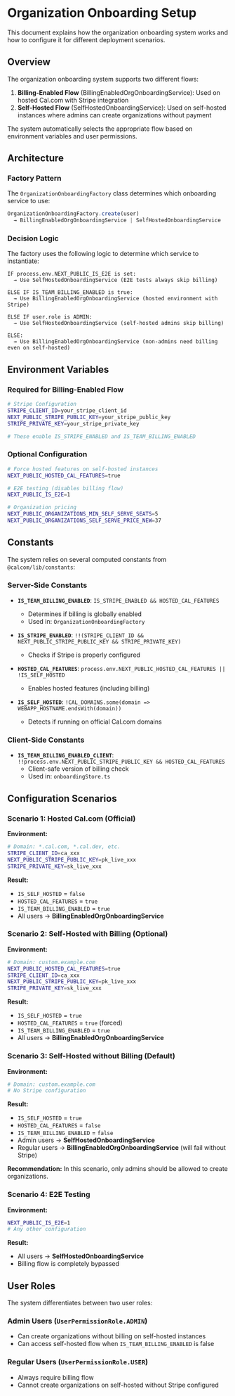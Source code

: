 # Organization Onboarding Setup

This document explains how the organization onboarding system works and how to configure it for different deployment scenarios.

## Overview

The organization onboarding system supports two different flows:

1. **Billing-Enabled Flow** (BillingEnabledOrgOnboardingService): Used on hosted Cal.com with Stripe integration
2. **Self-Hosted Flow** (SelfHostedOnboardingService): Used on self-hosted instances where admins can create organizations without payment

The system automatically selects the appropriate flow based on environment variables and user permissions.

## Architecture

### Factory Pattern

The `OrganizationOnboardingFactory` class determines which onboarding service to use:

```typescript
OrganizationOnboardingFactory.create(user)
  → BillingEnabledOrgOnboardingService | SelfHostedOnboardingService
```

### Decision Logic

The factory uses the following logic to determine which service to instantiate:

```
IF process.env.NEXT_PUBLIC_IS_E2E is set:
  → Use SelfHostedOnboardingService (E2E tests always skip billing)

ELSE IF IS_TEAM_BILLING_ENABLED is true:
  → Use BillingEnabledOrgOnboardingService (hosted environment with Stripe)

ELSE IF user.role is ADMIN:
  → Use SelfHostedOnboardingService (self-hosted admins skip billing)

ELSE:
  → Use BillingEnabledOrgOnboardingService (non-admins need billing even on self-hosted)
```

## Environment Variables

### Required for Billing-Enabled Flow

```bash
# Stripe Configuration
STRIPE_CLIENT_ID=your_stripe_client_id
NEXT_PUBLIC_STRIPE_PUBLIC_KEY=your_stripe_public_key
STRIPE_PRIVATE_KEY=your_stripe_private_key

# These enable IS_STRIPE_ENABLED and IS_TEAM_BILLING_ENABLED
```

### Optional Configuration

```bash
# Force hosted features on self-hosted instances
NEXT_PUBLIC_HOSTED_CAL_FEATURES=true

# E2E testing (disables billing flow)
NEXT_PUBLIC_IS_E2E=1

# Organization pricing
NEXT_PUBLIC_ORGANIZATIONS_MIN_SELF_SERVE_SEATS=5
NEXT_PUBLIC_ORGANIZATIONS_SELF_SERVE_PRICE_NEW=37
```

## Constants

The system relies on several computed constants from `@calcom/lib/constants`:

### Server-Side Constants

- **`IS_TEAM_BILLING_ENABLED`**: `IS_STRIPE_ENABLED && HOSTED_CAL_FEATURES`
  - Determines if billing is globally enabled
  - Used in: `OrganizationOnboardingFactory`

- **`IS_STRIPE_ENABLED`**: `!!(STRIPE_CLIENT_ID && NEXT_PUBLIC_STRIPE_PUBLIC_KEY && STRIPE_PRIVATE_KEY)`
  - Checks if Stripe is properly configured

- **`HOSTED_CAL_FEATURES`**: `process.env.NEXT_PUBLIC_HOSTED_CAL_FEATURES || !IS_SELF_HOSTED`
  - Enables hosted features (including billing)

- **`IS_SELF_HOSTED`**: `!CAL_DOMAINS.some(domain => WEBAPP_HOSTNAME.endsWith(domain))`
  - Detects if running on official Cal.com domains

### Client-Side Constants

- **`IS_TEAM_BILLING_ENABLED_CLIENT`**: `!!process.env.NEXT_PUBLIC_STRIPE_PUBLIC_KEY && HOSTED_CAL_FEATURES`
  - Client-safe version of billing check
  - Used in: `onboardingStore.ts`

## Configuration Scenarios

### Scenario 1: Hosted Cal.com (Official)

**Environment:**
```bash
# Domain: *.cal.com, *.cal.dev, etc.
STRIPE_CLIENT_ID=ca_xxx
NEXT_PUBLIC_STRIPE_PUBLIC_KEY=pk_live_xxx
STRIPE_PRIVATE_KEY=sk_live_xxx
```

**Result:**
- `IS_SELF_HOSTED` = `false`
- `HOSTED_CAL_FEATURES` = `true`
- `IS_TEAM_BILLING_ENABLED` = `true`
- All users → **BillingEnabledOrgOnboardingService**

### Scenario 2: Self-Hosted with Billing (Optional)

**Environment:**
```bash
# Domain: custom.example.com
NEXT_PUBLIC_HOSTED_CAL_FEATURES=true
STRIPE_CLIENT_ID=ca_xxx
NEXT_PUBLIC_STRIPE_PUBLIC_KEY=pk_live_xxx
STRIPE_PRIVATE_KEY=sk_live_xxx
```

**Result:**
- `IS_SELF_HOSTED` = `true`
- `HOSTED_CAL_FEATURES` = `true` (forced)
- `IS_TEAM_BILLING_ENABLED` = `true`
- All users → **BillingEnabledOrgOnboardingService**

### Scenario 3: Self-Hosted without Billing (Default)

**Environment:**
```bash
# Domain: custom.example.com
# No Stripe configuration
```

**Result:**
- `IS_SELF_HOSTED` = `true`
- `HOSTED_CAL_FEATURES` = `false`
- `IS_TEAM_BILLING_ENABLED` = `false`
- Admin users → **SelfHostedOnboardingService**
- Regular users → **BillingEnabledOrgOnboardingService** (will fail without Stripe)

**Recommendation:** In this scenario, only admins should be allowed to create organizations.

### Scenario 4: E2E Testing

**Environment:**
```bash
NEXT_PUBLIC_IS_E2E=1
# Any other configuration
```

**Result:**
- All users → **SelfHostedOnboardingService**
- Billing flow is completely bypassed

## User Roles

The system differentiates between two user roles:

### Admin Users (`UserPermissionRole.ADMIN`)
- Can create organizations without billing on self-hosted instances
- Can access self-hosted flow when `IS_TEAM_BILLING_ENABLED` is false

### Regular Users (`UserPermissionRole.USER`)
- Always require billing flow
- Cannot create organizations on self-hosted without Stripe configured
```
